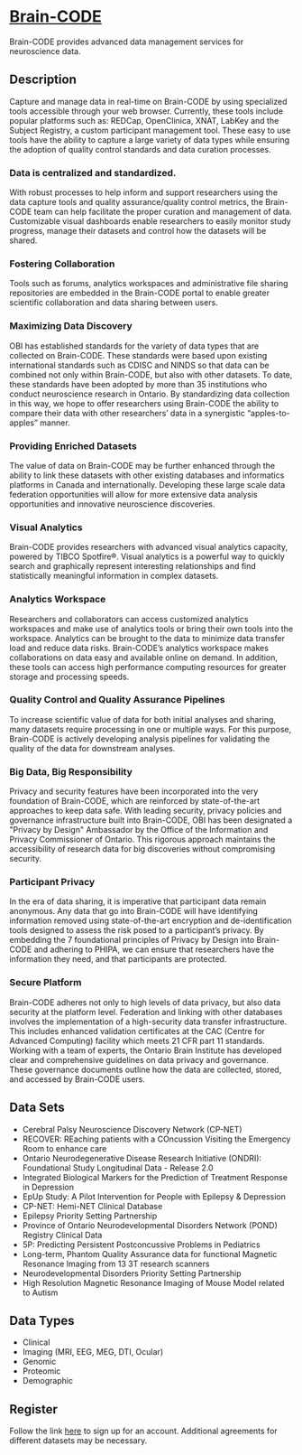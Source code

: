 # [Brain-CODE](https://brain-code.ca)

Brain-CODE provides advanced data management services for neuroscience data.

## Description

Capture and manage data in real-time on Brain-CODE by using specialized tools accessible through your web browser. Currently, these tools include popular platforms such as: REDCap, OpenClinica, XNAT, LabKey and the Subject Registry, a custom participant management tool. These easy to use tools have the ability to capture a large variety of data types while ensuring the adoption of quality control standards and data curation processes.

### Data is centralized and standardized.

With robust processes to help inform and support researchers using the data capture tools and quality assurance/quality control metrics, the Brain-CODE team can help facilitate the proper curation and management of data. Customizable visual dashboards enable researchers to easily monitor study progress, manage their datasets and control how the datasets will be shared.

### Fostering Collaboration

Tools such as forums, analytics workspaces and administrative file sharing repositories are embedded in the Brain-CODE portal to enable greater scientific collaboration and data sharing between users.

### Maximizing Data Discovery

OBI has established standards for the variety of data types that are collected on Brain-CODE. These standards were based upon existing international standards such as CDISC and NINDS so that data can be combined not only within Brain-CODE, but also with other datasets. To date, these standards have been adopted by more than 35 institutions who conduct neuroscience research in Ontario. By standardizing data collection in this way, we hope to offer researchers using Brain-CODE the ability to compare their data with other researchers’ data in a synergistic “apples-to-apples” manner.

### Providing Enriched Datasets

The value of data on Brain-CODE may be further enhanced through the ability to link these datasets with other existing databases and informatics platforms in Canada and internationally. Developing these large scale data federation opportunities will allow for more extensive data analysis opportunities and innovative neuroscience discoveries.

### Visual Analytics

Brain-CODE provides researchers with advanced visual analytics capacity, powered by TIBCO Spotfire®. Visual analytics is a powerful way to quickly search and graphically represent interesting relationships and find statistically meaningful information in complex datasets.

### Analytics Workspace

Researchers and collaborators can access customized analytics workspaces and make use of analytics tools or bring their own tools into the workspace. Analytics can be brought to the data to minimize data transfer load and reduce data risks. Brain-CODE’s analytics workspace makes collaborations on data easy and available online on demand. In addition, these tools can access high performance computing resources for greater storage and processing speeds.

### Quality Control and Quality Assurance Pipelines

To increase scientific value of data for both initial analyses and
sharing, many datasets require processing in one or multiple ways. For
this purpose, Brain-CODE is actively developing analysis pipelines for
validating the quality of the data for downstream analyses.

### Big Data, Big Responsibility

Privacy and security features have been incorporated into the very foundation of Brain-CODE, which are reinforced by state-of-the-art approaches to keep data safe. With leading security, privacy policies and governance infrastructure built into Brain-CODE, OBI has been designated a "Privacy by Design" Ambassador by the Office of the Information and Privacy Commissioner of Ontario. This rigorous approach maintains the accessibility of research data for big discoveries without compromising security.

### Participant Privacy

In the era of data sharing, it is imperative that participant data remain anonymous. Any data that go into Brain-CODE will have identifying information removed using state-of-the-art encryption and de-identification tools designed to assess the risk posed to a participant’s privacy. By embedding the 7 foundational principles of Privacy by Design into Brain-CODE and adhering to PHIPA, we can ensure that researchers have the information they need, and that participants are protected.

### Secure Platform

Brain-CODE adheres not only to high levels of data privacy, but also data security at the platform level. Federation and linking with other databases involves the implementation of a high-security data transfer infrastructure. This includes enhanced validation certificates at the CAC (Centre for Advanced Computing) facility which meets 21 CFR part 11 standards. Working with a team of experts, the Ontario Brain Institute has developed clear and comprehensive guidelines on data privacy and governance. These governance documents outline how the data are collected, stored, and accessed by Brain-CODE users.

## Data Sets

- Cerebral Palsy Neuroscience Discovery Network (CP-NET)
- RECOVER: REaching patients with a COncussion Visiting the Emergency
  Room to enhance care
- Ontario Neurodegenerative Disease Research Initiative (ONDRI):
  Foundational Study Longitudinal Data - Release 2.0
- Integrated Biological Markers for the Prediction of Treatment
  Response in Depression
- EpUp Study: A Pilot Intervention for People with Epilepsy &
  Depression
- CP-NET: Hemi-NET Clinical Database
- Epilepsy Priority Setting Partnership
- Province of Ontario Neurodevelopmental Disorders Network (POND)
  Registry Clinical Data
- 5P: Predicting Persistent Postconcussive Problems in Pediatrics
- Long-term, Phantom Quality Assurance data for functional Magnetic
  Resonance Imaging from 13 3T research scanners
- Neurodevelopmental Disorders Priority Setting Partnership
- High Resolution Magnetic Resonance Imaging of Mouse Model related to Autism

## Data Types

- Clinical
- Imaging (MRI, EEG, MEG, DTI, Ocular)
- Genomic
- Proteomic
- Demographic

## Register

Follow the link [here](https://www.braincode.ca/user/register) to
sign up for an account. Additional agreements for different datasets
may be necessary.
